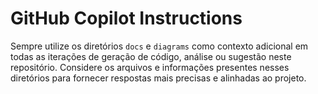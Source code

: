 # GitHub Copilot Instructions

Sempre utilize os diretórios `docs` e `diagrams` como contexto adicional em todas as iterações de geração de código, análise ou sugestão neste repositório. 
Considere os arquivos e informações presentes nesses diretórios para fornecer respostas mais precisas e alinhadas ao projeto.